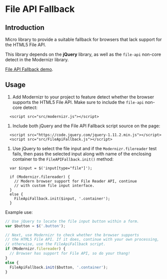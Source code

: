# File API Fallback

## Introduction

Micro library to provide a suitable fallback for browsers that lack support for the HTML5 File API.

This library depends on the **jQuery** library, as well as the `file-api` non-core detect in the Modernizr library.

[File API Fallback demo](http://tech.dosomething.org/file-api-fallback/).


## Usage

1. Add Modernizr to your project to feature detect whether the browser supports the HTML5 File API. Make sure to include the `file-api` non-core detect:

```
  <script src="src/modernizr.js"></script>
```

1. Include both jQuery and the File API Fallback script source on the page:

```
  <script src="https://code.jquery.com/jquery-1.11.2.min.js"></script>
  <script src="src/FileApiFallback.js"></script>
```

1. Use jQuery to select the file input and if the `Modernizr.filereader` test fails, then pass the selected input along with name of the enclosing container to the `FileAPIFallback.init()` method:

```
  var $input = $('input[type="file"]');

  if (Modernizr.filereader) {
    // Modern browser support for File Reader API, continue
    // with custom file input interface.
  }  
  else {
    FileApiFallback.init($input, '.container');
  }
```





Example use:

`````javascript
// Use jQuery to locate the file input button within a form.
var $button = $('.button');

// Next, use Modernizr to check whether the browser supports 
// the HTML5 File API. If it does, continue with your own processing,
// otherwise, use the FileApiFallback script.
if (Modernizr.filereader) {
  // Browser has support for File API, so do your thang!
}
else {
  FileApiFallback.init($button, '.container');
}
`````
